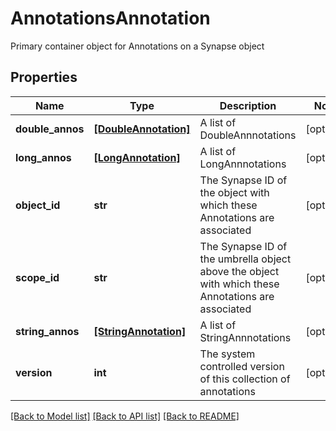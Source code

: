 # AnnotationsAnnotation

Primary container object for Annotations on a Synapse object
## Properties
Name | Type | Description | Notes
------------ | ------------- | ------------- | -------------
**double_annos** | [**[DoubleAnnotation]**](DoubleAnnotation.md) | A list of DoubleAnnnotations | [optional] 
**long_annos** | [**[LongAnnotation]**](LongAnnotation.md) | A list of LongAnnnotations | [optional] 
**object_id** | **str** | The Synapse ID of the object with which these Annotations are associated | [optional] 
**scope_id** | **str** | The Synapse ID of the umbrella object above the object with which these Annotations are associated | [optional] 
**string_annos** | [**[StringAnnotation]**](StringAnnotation.md) | A list of StringAnnnotations | [optional] 
**version** | **int** | The system controlled version of this collection of annotations | [optional] 

[[Back to Model list]](../README.md#documentation-for-models) [[Back to API list]](../README.md#documentation-for-api-endpoints) [[Back to README]](../README.md)


